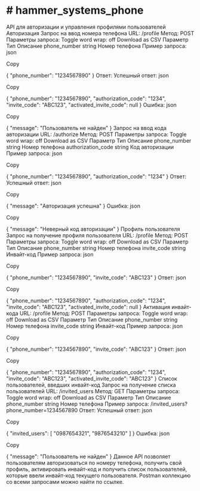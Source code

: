 # # hammer_systems_phone
API для авторизации и управления профилями пользователей
Авторизация
Запрос на ввод номера телефона
URL: /profile
Метод: POST
Параметры запроса:
Toggle word wrap: off
Download as CSV
Параметр	Тип	Описание
phone_number	string	Номер телефона
Пример запроса:
json

Copy

{
  "phone_number": "1234567890"
}
Ответ:
Успешный ответ:
json

Copy

  {
    "phone_number": "1234567890",
    "authorization_code": "1234",
    "invite_code": "ABC123",
    "activated_invite_code": null
  }
Ошибка:
json

Copy

  {
    "message": "Пользователь не найден"
  }
Запрос на ввод кода авторизации
URL: /authorize
Метод: POST
Параметры запроса:
Toggle word wrap: off
Download as CSV
Параметр	Тип	Описание
phone_number	string	Номер телефона
authorization_code	string	Код авторизации
Пример запроса:
json

Copy

{
  "phone_number": "1234567890",
  "authorization_code": "1234"
}
Ответ:
Успешный ответ:
json

Copy

  {
    "message": "Авторизация успешна"
  }
Ошибка:
json

Copy

  {
    "message": "Неверный код авторизации"
  }
Профиль пользователя
Запрос на получение профиля пользователя
URL: /profile
Метод: POST
Параметры запроса:
Toggle word wrap: off
Download as CSV
Параметр	Тип	Описание
phone_number	string	Номер телефона
invite_code	string	Инвайт-код
Пример запроса:
json

Copy

{
  "phone_number": "1234567890",
  "invite_code": "ABC123"
}
Ответ:
json

Copy

{
  "phone_number": "1234567890",
  "authorization_code": "1234",
  "invite_code": "ABC123",
  "activated_invite_code": null
}
Активация инвайт-кода
URL: /profile
Метод: POST
Параметры запроса:
Toggle word wrap: off
Download as CSV
Параметр	Тип	Описание
phone_number	string	Номер телефона
invite_code	string	Инвайт-код
Пример запроса:
json

Copy

{
  "phone_number": "1234567890",
  "invite_code": "ABC123"
}
Ответ:
json

Copy

{
  "phone_number": "1234567890",
  "authorization_code": "1234",
  "invite_code": "ABC123",
  "activated_invite_code": "ABC123"
}
Список пользователей, введших инвайт-код
Запрос на получение списка пользователей
URL: /invited_users
Метод: GET
Параметры запроса:
Toggle word wrap: off
Download as CSV
Параметр	Тип	Описание
phone_number	string	Номер телефона
Пример запроса:
/invited_users?phone_number=1234567890
Ответ:
Успешный ответ:
json

Copy

  {
    "invited_users": [
      "0987654321",
      "9876543210"
    ]
  }
Ошибка:
json

Copy

  {
    "message": "Пользователь не найден"
  }
Данное API позволяет пользователям авторизоваться по номеру телефона, получить свой профиль, активировать инвайт-код и получить список пользователей, которые ввели инвайт-код текущего пользователя.
Postman коллекцию со всеми запросами можно найти по ссылке.
